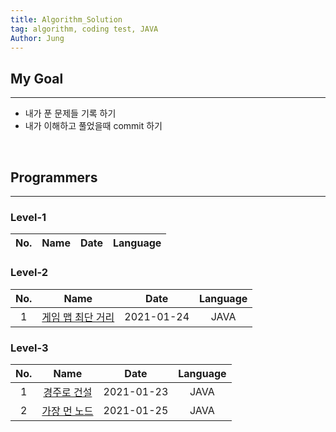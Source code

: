 ```yaml
---
title: Algorithm_Solution
tag: algorithm, coding test, JAVA
Author: Jung
---
```


## My Goal

---

- 내가 푼 문제들 기록 하기
- 내가 이해하고 풀었을때 commit 하기

</br>

## Programmers

---

### Level-1

| No. | Name | Date | Language |
| :-: | :--: | :--: | -------- |

### Level-2

| No. |                         Name                         |    Date    | Language |
| :-: | :--------------------------------------------------: | :--------: | :------: |
|  1  | [게임 맵 최단 거리](./programmers/level2/gameMap.md) | 2021-01-24 |   JAVA   |

### Level-3

| No. |                         Name                         |    Date    | Language |
| :-: | :--------------------------------------------------: | :--------: | :------: |
|  1  |   [경주로 건설](./programmers/level3/raceLoad.md)    | 2021-01-23 |   JAVA   |
|  2  | [가장 먼 노드](./programmers/level3/farthestnode.md) | 2021-01-25 |   JAVA   |
